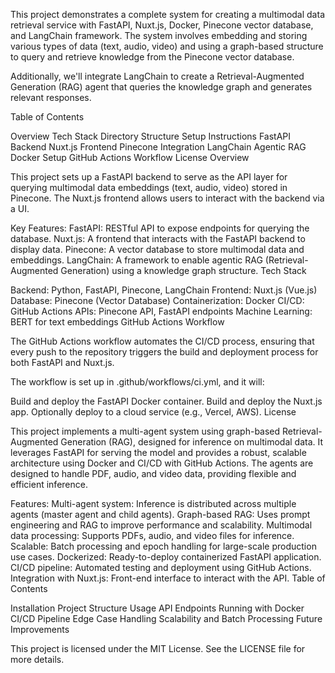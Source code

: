 This project demonstrates a complete system for creating a multimodal data retrieval service with FastAPI, Nuxt.js, Docker, Pinecone vector database, and LangChain framework. The system involves embedding and storing various types of data (text, audio, video) and using a graph-based structure to query and retrieve knowledge from the Pinecone vector database.

Additionally, we'll integrate LangChain to create a Retrieval-Augmented Generation (RAG) agent that queries the knowledge graph and generates relevant responses.

Table of Contents

Overview
Tech Stack
Directory Structure
Setup Instructions
FastAPI Backend
Nuxt.js Frontend
Pinecone Integration
LangChain Agentic RAG
Docker Setup
GitHub Actions Workflow
License
Overview

This project sets up a FastAPI backend to serve as the API layer for querying multimodal data embeddings (text, audio, video) stored in Pinecone. The Nuxt.js frontend allows users to interact with the backend via a UI.

Key Features:
FastAPI: RESTful API to expose endpoints for querying the database.
Nuxt.js: A frontend that interacts with the FastAPI backend to display data.
Pinecone: A vector database to store multimodal data and embeddings.
LangChain: A framework to enable agentic RAG (Retrieval-Augmented Generation) using a knowledge graph structure.
Tech Stack

Backend: Python, FastAPI, Pinecone, LangChain
Frontend: Nuxt.js (Vue.js)
Database: Pinecone (Vector Database)
Containerization: Docker
CI/CD: GitHub Actions
APIs: Pinecone API, FastAPI endpoints
Machine Learning: BERT for text embeddings
GitHub Actions Workflow

The GitHub Actions workflow automates the CI/CD process, ensuring that every push to the repository triggers the build and deployment process for both FastAPI and Nuxt.js.

The workflow is set up in .github/workflows/ci.yml, and it will:

Build and deploy the FastAPI Docker container.
Build and deploy the Nuxt.js app.
Optionally deploy to a cloud service (e.g., Vercel, AWS).
License

This project implements a multi-agent system using graph-based Retrieval-Augmented Generation (RAG), designed for inference on multimodal data. It leverages FastAPI for serving the model and provides a robust, scalable architecture using Docker and CI/CD with GitHub Actions. The agents are designed to handle PDF, audio, and video data, providing flexible and efficient inference.

Features:
Multi-agent system: Inference is distributed across multiple agents (master agent and child agents).
Graph-based RAG: Uses prompt engineering and RAG to improve performance and scalability.
Multimodal data processing: Supports PDFs, audio, and video files for inference.
Scalable: Batch processing and epoch handling for large-scale production use cases.
Dockerized: Ready-to-deploy containerized FastAPI application.
CI/CD pipeline: Automated testing and deployment using GitHub Actions.
Integration with Nuxt.js: Front-end interface to interact with the API.
Table of Contents

Installation
Project Structure
Usage
API Endpoints
Running with Docker
CI/CD Pipeline
Edge Case Handling
Scalability and Batch Processing
Future Improvements


This project is licensed under the MIT License. See the LICENSE file for more details.